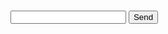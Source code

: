 <script>
function inputstart() {
  var input = document.getElementById("Douglas");
  var textopramostrar = document.getElementById("hahahaha");
  textopramostrar.innerHTML = input.value;
  console.log("cu")
}
</script>
<h1 id="hahahaha"></h1>
<input id="Douglas"></input>
<button onclick="inputstart()">Send</button>
